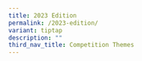 ```yaml
---
title: 2023 Edition
permalink: /2023-edition/
variant: tiptap
description: ""
third_nav_title: Competition Themes
---
```

